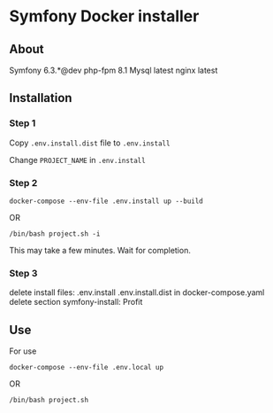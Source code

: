 # Symfony Docker installer

## About 
Symfony 6.3.*@dev
php-fpm 8.1
Mysql latest
nginx latest

## Installation
### Step 1
Copy `.env.install.dist` file to `.env.install`

Change `PROJECT_NAME` in `.env.install`

### Step 2
```console
docker-compose --env-file .env.install up --build
```
OR
```console
/bin/bash project.sh -i
```

This may take a few minutes. Wait for completion.

### Step 3
delete install files:
.env.install
.env.install.dist
in docker-compose.yaml delete section symfony-install:
Profit


## Use

For use 
```console
docker-compose --env-file .env.local up
```
OR
```console
/bin/bash project.sh
```